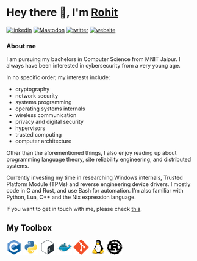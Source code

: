 # Hey there :wave:, I'm [Rohit](https://s4dr0t1.github.io/)

<p>
<!-- LinkedIn -->
<a href="https://www.linkedin.com/in/rohitdhill/" target="blank"><img align="center" src="https://img.shields.io/badge/rohitdhill-0077B5?style=for-the-badge&logo=linkedin&logoColor=white&style=social&label=LinkedIn" alt="linkedin"></a>
<!-- Mastodon -->
<a href="https://ioc.exchange/@s4dr0t1" target="blank"><img align="center" src="https://img.shields.io/badge/@s4dr0t1@ioc.exchange-0077B5?style=for-the-badge&logo=mastodon&logoColor=white&style=social&label=Mastodon" alt="Mastodon"></a>
<!-- Twitter -->
<a href="https://twitter.com/s4dr0t1" target="blank"><img align="center" src="https://img.shields.io/badge/s4dr0t1-0077B5?style=for-the-badge&logo=twitter&logoColor=white&style=social&label=Twitter" alt="twitter"></a>
<!-- website -->
<a href="https://s4dr0t1.github.io/"><img align="center" src="https://img.shields.io/badge/s4dr0t1.github.io-0077B5?style=for-the-badge&logo=About.me&logoColor=white&style=social&label=website" alt="website"></a>

</p>

### About me
I am pursuing my bachelors in Computer Science from MNIT Jaipur. I always have been interested in cybersecurity from a very young age.

In no specific order, my interests include:

- cryptography
- network security
- systems programming
- operating systems internals
- wireless communication
- privacy and digital security
- hypervisors
- trusted computing
- computer architecture

Other than the aforementioned things, I also enjoy reading up about programming language theory, site reliability engineering, and distributed systems.

Currently investing my time in researching Windows internals, Trusted Platform Module (TPMs) and reverse engineering device drivers. I mostly code in C and Rust, and use Bash for automation. I’m also familiar with Python, Lua, C++ and the Nix expression language.

If you want to get in touch with me, please check [this](https://s4dr0t1.github.io/contact).





## My Toolbox

<p align="left">

<!-- C Language -->
<img src="https://raw.githubusercontent.com/devicons/devicon/master/icons/c/c-original.svg" alt="c" width="40" height="40"/> 

<!-- Python -->
<img src="https://raw.githubusercontent.com/devicons/devicon/master/icons/python/python-original.svg" alt="python" width="40" height="40"/> 

<!-- Bash -->
<img src="https://raw.githubusercontent.com/devicons/devicon/master/icons/bash/bash-original.svg" alt="bash" width="40" height="40"/> 

<!-- Docker -->
<img src="https://raw.githubusercontent.com/devicons/devicon/master/icons/docker/docker-original.svg" alt="docker" width="40" height="40"/> 

<!-- Git -->
<img src="https://raw.githubusercontent.com/devicons/devicon/master/icons/git/git-original.svg" alt="git" width="40" height="40"/> 

<!-- Linux -->
<img src="https://raw.githubusercontent.com/devicons/devicon/master/icons/linux/linux-original.svg" alt="linux" width="40" height="40"/> 
  
<!-- Linux -->
<img src="https://raw.githubusercontent.com/devicons/devicon/master/icons/rust/rust-plain.svg" alt="rust" width="40" height="40"/> 

</p>
